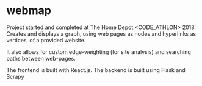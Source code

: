 # webmap

Project started and completed at The Home Depot <CODE_ATHLON> 2018.
Creates and displays a graph, using web pages as nodes and hyperlinks as
vertices, of a provided website.

It also allows for custom edge-weighting (for site analysis) and
searching paths between web-pages.

The frontend is built with React.js.
The backend is built using Flask and Scrapy
